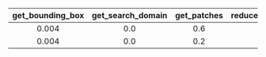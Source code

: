 | get_bounding_box | get_search_domain | get_patches | reduce_dimension | get_offsets |
|:---:|:---:|:---:|:---:|:---:|
|  0.004 | 0.0 | 0.6 | 0.2 | 23.4 |
|  0.004 | 0.0 | 0.2 | 1.5 | 23.4 |